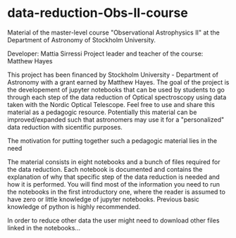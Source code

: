 # data-reduction-Obs-II-course
Material of the master-level course "Observational Astrophysics II" at the Department of Astronomy of Stockholm University.

Developer: Mattia Sirressi
Project leader and teacher of the course: Matthew Hayes

This project has been financed by Stockholm University - Department of Astronomy with a grant earned by Matthew Hayes.
The goal of the project is the developement of jupyter notebooks that can be used by students to go through each step of the data reduction 
of Optical spectroscopy using data taken with the Nordic Optical Telescope.
Feel free to use and share this material as a pedagogic resource. 
Potentially this material can be improved/expanded such that astronomers may use it for a "personalized" data reduction with sicentific purposes.

The motivation for putting together such a pedagogic material lies in the need

The material consists in eight notebooks and a bunch of files required for the data reduction. 
Each notebook is documented and contains the explanation of why that specific step of the data reduction is needed and how it is performed.
You will find most of the information you need to run the notebooks in the first introductory one, where the reader is assumed to have zero or little knowledge 
of jupyter notebooks. Previous basic knowledge of python is highly recommended.

In order to reduce other data the user might need to download other files linked in the notebooks...
